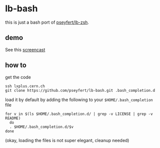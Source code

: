 # lb-bash

this is just a bash port of [pseyfert/lb-zsh](https://github.com/pseyfert/lb-zsh).

## demo

See this [screencast](http://virgilio.mib.infn.it/~seyfert/videos/lb-bash.webm)

## how to

get the code
```
ssh lxplus.cern.ch
git clone https://github.com/pseyfert/lb-bash.git .bash_completion.d
```

load it by default by adding the following to your `$HOME/.bash_completion` file
```
for v in $(ls $HOME/.bash_completion.d/ | grep -v LICENSE | grep -v README)
  do
  . $HOME/.bash_completion.d/$v
done
```

(okay, loading the files is not super elegant, cleanup needed)
